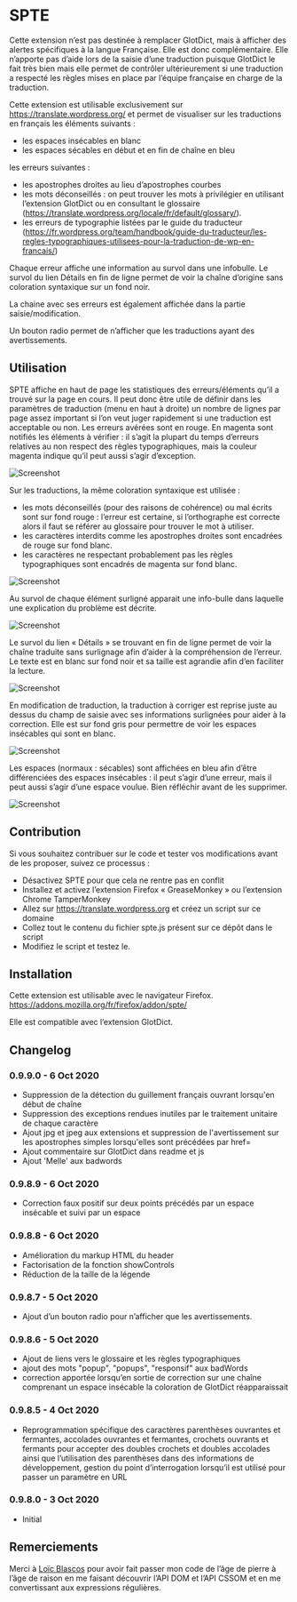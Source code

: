 # SPTE

Cette extension n’est pas destinée à remplacer GlotDict, mais à afficher des alertes spécifiques à la langue Française. Elle est donc complémentaire.
Elle n’apporte pas d’aide lors de la saisie d’une traduction puisque GlotDict le fait très bien mais elle permet de contrôler ultérieurement si une traduction a respecté les règles mises en place par l’équipe française en charge de la traduction.

Cette extension est utilisable exclusivement sur https://translate.wordpress.org/ et permet de visualiser sur les traductions en français les éléments suivants :
* les espaces insécables en blanc
* les espaces sécables en début et en fin de chaîne en bleu

les erreurs suivantes :
* les apostrophes droites au lieu d’apostrophes courbes
* les mots déconseillés : on peut trouver les mots à privilégier en utilisant l’extension GlotDict ou en consultant le glossaire (https://translate.wordpress.org/locale/fr/default/glossary/).
* les erreurs de typographie listées par le guide du traducteur (https://fr.wordpress.org/team/handbook/guide-du-traducteur/les-regles-typographiques-utilisees-pour-la-traduction-de-wp-en-francais/)

Chaque erreur affiche une information au survol dans une infobulle.
Le survol du lien Détails en fin de ligne permet de voir la chaîne d’origine sans coloration syntaxique sur un fond noir.

La chaine avec ses erreurs est également affichée dans la partie saisie/modification.

Un bouton radio permet de n’afficher que les traductions ayant des avertissements.

## Utilisation

SPTE affiche en haut de page les statistiques des erreurs/éléments qu’il a trouvé sur la page en cours.
Il peut donc être utile de définir dans les paramètres de traduction (menu en haut à droite) un nombre de lignes par page assez important si l’on veut juger rapidement si une traduction est acceptable ou non.
Les erreurs avérées sont en rouge. En magenta sont notifiés les éléments à vérifier : il s’agit la plupart du temps d’erreurs relatives au non respect des règles typographiques, mais la couleur magenta indique qu’il peut aussi s’agir d’exception.

![Screenshot](https://github.com/webaxones/spte/blob/master/assets/screenshots/screenshot-1.png "Statistiques")

Sur les traductions, la même coloration syntaxique est utilisée :
* les mots déconseillés (pour des raisons de cohérence) ou mal écrits sont sur fond rouge : l’erreur est certaine, si l’orthographe est correcte alors il faut se référer au glossaire pour trouver le mot à utiliser.
* les caractères interdits comme les apostrophes droites sont encadrées de rouge sur fond blanc.
* les caractères ne respectant probablement pas les règles typographiques sont encadrés de magenta sur fond blanc.

![Screenshot](https://github.com/webaxones/spte/blob/master/assets/screenshots/screenshot-2.png "Coloration syntaxique")

Au survol de chaque élément surligné apparait une info-bulle dans laquelle une explication du problème est décrite.

![Screenshot](https://github.com/webaxones/spte/blob/master/assets/screenshots/screenshot-3.png "Info-bulle au survol")

Le survol du lien « Détails » se trouvant en fin de ligne permet de voir la chaîne traduite sans surlignage afin d’aider à la compréhension de l’erreur.
Le texte est en blanc sur fond noir et sa taille est agrandie afin d’en faciliter la lecture.

![Screenshot](https://github.com/webaxones/spte/blob/master/assets/screenshots/screenshot-4.png "Info-bulle sans surlignage")

En modification de traduction, la traduction à corriger est reprise juste au dessus du champ de saisie avec ses informations surlignées pour aider à la correction.
Elle est sur fond gris pour permettre de voir les espaces insécables qui sont en blanc.

![Screenshot](https://github.com/webaxones/spte/blob/master/assets/screenshots/screenshot-5.png "Correction de la traduction")

Les espaces (normaux : sécables) sont affichées en bleu afin d’être différenciées des espaces insécables : il peut s’agir d’une erreur, mais il peut aussi s’agir d’une espace voulue. Bien réfléchir avant de les supprimer.

![Screenshot](https://github.com/webaxones/spte/blob/master/assets/screenshots/screenshot-6.png "Espaces sécables en début ou fin de ligne")

## Contribution

Si vous souhaitez contribuer sur le code et tester vos modifications avant de les proposer, suivez ce processus :
* Désactivez SPTE pour que cela ne rentre pas en conflit
* Installez et activez l’extension Firefox « GreaseMonkey » ou l’extension Chrome TamperMonkey
* Allez sur https://translate.wordpress.org et créez un script sur ce domaine
* Collez tout le contenu du fichier spte.js présent sur ce dépôt dans le script
* Modifiez le script et testez le.

## Installation

Cette extension est utilisable avec le navigateur Firefox.
https://addons.mozilla.org/fr/firefox/addon/spte/

Elle est compatible avec l’extension GlotDict.

## Changelog

### 0.9.9.0 - 6 Oct 2020
*  Suppression de la détection du guillement français ouvrant lorsqu'en début de chaîne
*  Suppression des exceptions rendues inutiles par le traitement unitaire de chaque caractère
*  Ajout jpg et jpeg aux extensions et suppression de l'avertissement sur les apostrophes simples lorsqu'elles sont précédées par href=
*  Ajout commentaire sur GlotDict dans readme et js
*  Ajout 'Melle' aux badwords

### 0.9.8.9 - 6 Oct 2020
* Correction faux positif sur deux points précédés par un espace insécable et suivi par un espace

### 0.9.8.8 - 6 Oct 2020
*  Amélioration du markup HTML du header
*  Factorisation de la fonction showControls
*  Réduction de la taille de la légende

### 0.9.8.7 - 5 Oct 2020
*  Ajout d’un bouton radio pour n’afficher que les avertissements.

### 0.9.8.6 - 5 Oct 2020
*  Ajout de liens vers le glossaire et les règles typographiques
*  ajout des mots "popup", "popups", "responsif" aux badWords
*  correction apportée lorsqu’en sortie de correction sur une chaîne comprenant un espace insécable la coloration de GlotDict réapparaissait

### 0.9.8.5 - 4 Oct 2020
*  Reprogrammation spécifique des caractères parenthèses ouvrantes et fermantes, accolades ouvrantes et fermantes, crochets ouvrants et fermants pour accepter des doubles crochets et doubles accolades ainsi que l’utilisation des parenthèses dans des informations de développement, gestion du point d’interrogation lorsqu’il est utilisé pour passer un paramètre en URL

### 0.9.8.0 - 3 Oct 2020
* Initial

## Remerciements
Merci à <a href="https://wpgridbuilder.com/">Loïc Blascos</a> pour avoir fait passer mon code de l’âge de pierre à l’âge de raison en me faisant découvrir l’API DOM et l’API CSSOM et en me convertissant aux expressions régulières.